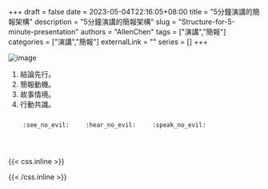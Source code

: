 +++ 
draft = false
date = 2023-05-04T22:16:05+08:00
title = "5分鐘演講的簡報架構"
description = "5分鐘演講的簡報架構"
slug = "Structure-for-5-minute-presentation"
authors = "AllenChen"
tags = ["演講","簡報"]
categories = ["演講","簡報"]
externalLink = ""
series = []
+++

![image](/images/post/A-rabbit-with-big-blue-eyes-presenting-to-the-public-at-schoole-with-Van-Gogh-style.jpeg)

1. 結論先行。
2. 簡報動機。
3. 故事情境。
4. 行動共識。
   
<p><span class="nowrap"><span class="emojify">🙈</span> <code>:see_no_evil:</code></span>  <span class="nowrap"><span class="emojify">🙉</span> <code>:hear_no_evil:</code></span>  <span class="nowrap"><span class="emojify">🙊</span> <code>:speak_no_evil:</code></span></p>
<br>
    

{{< css.inline >}}
<style>
.emojify {
	font-family: Apple Color Emoji, Segoe UI Emoji, NotoColorEmoji, Segoe UI Symbol, Android Emoji, EmojiSymbols;
	font-size: 2rem;
	vertical-align: middle;
}
@media screen and (max-width:650px) {
  .nowrap {
    display: block;
    margin: 25px 0;
  }
}
</style>
{{< /css.inline >}}
